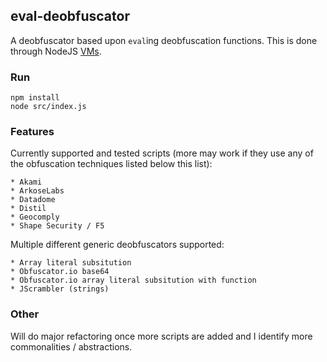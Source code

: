 ## eval-deobfuscator
A deobfuscator based upon ```eval```ing deobfuscation functions.   This is done through NodeJS [VMs](https://nodejs.org/api/vm.html).

### Run

    npm install
    node src/index.js

### Features

Currently supported and tested scripts (more may work if they use any of the obfuscation techniques listed below this list):

    * Akami
    * ArkoseLabs
    * Datadome
    * Distil
    * Geocomply
    * Shape Security / F5

Multiple different generic deobfuscators supported:
    
    * Array literal subsitution
    * Obfuscator.io base64
    * Obfuscator.io array literal subsitution with function
    * JScrambler (strings)

### Other

Will do major refactoring once more scripts are added and I identify more commonalities / abstractions.